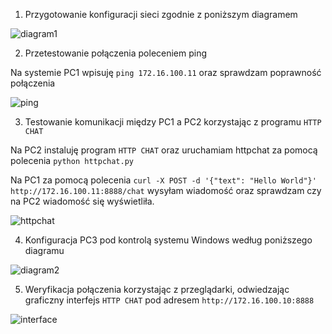 1. Przygotowanie konfiguracji sieci zgodnie z poniższym diagramem

![diagram1](/ćwiczenia-3/cwiczenia3.svg)

2. Przetestowanie połączenia poleceniem ping

Na systemie PC1 wpisuję ``ping 172.16.100.11`` oraz sprawdzam poprawność połączenia

![ping](/ćwiczenia-3/ping.png)

3. Testowanie komunikacji między PC1 a PC2 korzystając z programu ``HTTP CHAT``

Na PC2 instaluję program ``HTTP CHAT`` oraz uruchamiam httpchat za pomocą polecenia ``python httpchat.py``

Na PC1 za pomocą polecenia ``curl -X POST -d '{"text": "Hello World"}' http://172.16.100.11:8888/chat`` wysyłam wiadomość oraz sprawdzam czy na PC2 wiadomość się wyświetliła.

![httpchat](/ćwiczenia-3/httpchat.png)

4. Konfiguracja PC3 pod kontrolą systemu Windows według poniższego diagramu

![diagram2](/ćwiczenia-3/cwiczenia3.1.svg)

5. Weryfikacja połączenia korzystając z przeglądarki, odwiedzając graficzny interfejs ``HTTP CHAT`` pod adresem ``http://172.16.100.10:8888``  

![interface](/ćwiczenia-3/interface.png)
